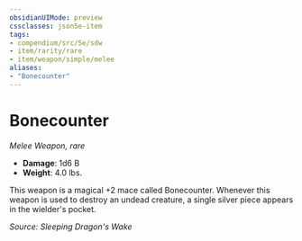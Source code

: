 ```yaml
---
obsidianUIMode: preview
cssclasses: json5e-item
tags:
- compendium/src/5e/sdw
- item/rarity/rare
- item/weapon/simple/melee
aliases: 
- "Bonecounter"
---
```

# Bonecounter
*Melee Weapon, rare*  

- **Damage**: 1d6 B
- **Weight**: 4.0 lbs.

This weapon is a magical +2 mace called Bonecounter. Whenever this weapon is used to destroy an undead creature, a single silver piece appears in the wielder's pocket.

*Source: Sleeping Dragon's Wake*